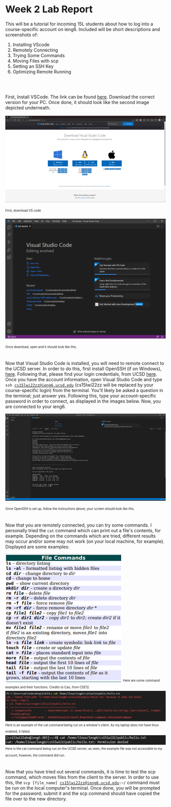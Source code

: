 <h1 style="font-size:30px;">Week 2 Lab Report</h1>

This will be a tutorial for incoming 15L students about how to log into a course-specific account on ieng6. Included will be short descriptions and screenshots of:
1. Installing VScode
2. Remotely Connecting
3. Trying Some Commands
4. Moving Files with scp
5. Setting an SSH Key
6. Optimizing Remote Running

<br>
<br> 

First, Install VSCode. The link can be found <a href="https://code.visualstudio.com/download">here</a>. Download the correct version for your PC. Once done, it should look like the second image depicted underneath. <br>
<br>
<img src="DownloadVSCode.png">


<sub><sup>First, download VS code</sup></sub>

<img src="VisualStudioCode.png">


<sub><sup>Once download, open and it should look like this.</sup></sub>
<br>
<br>

Now that Visual Studio Code is installed, you will need to remote connect to the UCSD server. In order to do this, first install OpenSSH (if on Windows), <a href="https://docs.microsoft.com/en-us/windows-server/administration/openssh/openssh_install_firstuse">here</a>. Following that, please find your login credentials, from UCSD <a href="https://sdacs.ucsd.edu/~icc/index.php">here</a>. Once you have the account information, open Visual Studio Code and type <code>ssh cs15lwi22zz@ieng6.ucsd.edu</code> (cs15lwi22zz will be replaced by your course-specific login) from the terminal. You'll likely be asked a question in the terminal; just answer yes. Following this, type your account-specific password in order to connect, as displayed in the images below. Now, you are connected to your ieng6.

<img src="RemoteConnected.png">


<sub><sup>Once OpenSSH is set up, follow the instructions above; your screen should look like this.</sup></sub>
<br>
<br>

Now that you are remotely connected, you can try some commands. I personally tried the <code>cat</code> command which can print out a file's contents, for example. Depending on the commands which are tried, different results may occur and/or some may not work (on your local machine, for example). Displayed are some examples:

<img src="CommandExamples.png">
<sub><sup>Here are some command examples and their functions. Credits to Cao, from CSE12.</sup></sub>
<img src="CatCommandOnClient.png">
<sub><sup>Here is an example of the cat command being run on a window's client. As my laptop does not have linux enabled, it failed.</sup></sub>
<img src="CatCommandOnServer.png">
<sub><sup>Here is the cat command being run on the UCSD server; as seen, the example file was not accessible to my account, however, the command did run.</sup></sub>
<br>
<br>

Now that you have tried out several commands, it is time to test the scp command, which moves files from the client to the server. In order to use this, the <code>scp [file_name] cs15lwi22zz@ieng6.ucsd.edu:~/</code> command must be run on the local computer's terminal. Once done, you will be prompted for the password; submit it and the scp command should have copied the file over to the new directory.
